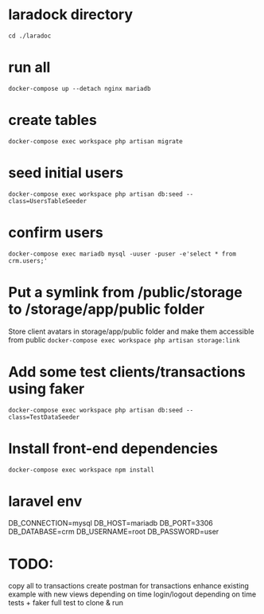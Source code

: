 # laradock directory
`cd ./laradoc`

# run all
`docker-compose up --detach nginx mariadb`

# create tables
`docker-compose exec workspace php artisan migrate`

# seed initial users
`docker-compose exec workspace php artisan db:seed --class=UsersTableSeeder`

# confirm users
`docker-compose exec mariadb mysql -uuser -puser -e'select * from crm.users;'`

# Put a symlink from /public/storage to /storage/app/public folder
Store client avatars in storage/app/public folder and make them accessible from public
`docker-compose exec workspace php artisan storage:link`

# Add some test clients/transactions using faker
`docker-compose exec workspace php artisan db:seed --class=TestDataSeeder`


# Install front-end dependencies
`docker-compose exec workspace npm install`


# laravel env
DB_CONNECTION=mysql
DB_HOST=mariadb
DB_PORT=3306
DB_DATABASE=crm
DB_USERNAME=root
DB_PASSWORD=user

# TODO:
copy all to transactions
create postman for transactions
enhance existing example with new views
depending on time login/logout
depending on time tests + faker
full test to clone & run
